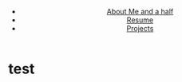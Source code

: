 <html>
    <head>
<!--         <title>
            Just some title
        </title> -->
<!--         <style>
            body   
            {  
                height: 125vh;  
                margin-top: 80px;  
                padding: 30px;  
                background-size: cover;  
                font-family: sans-serif;  
            }  
            header {  
                background-color: black;  
                position: fixed;  
                left: 0;  
                right: 0;  
                top: 5px;  
                height: 30px;  
                display: flex;  
                align-items: center;  
                box-shadow: 0 0 25px 0 black;  
            }  
            header * {  
                display: inline;  
            }  
            header li {  
                margin: 20px;  
            }  
            header li a {  
                color: white;  
                text-decoration: none;  
            }  
        </style> -->
    </head>
    <body>   
        <header>
            <nav>  
                <ul>  
                    <li>  
                        <a href="#"> About Me and a half </a>  
                    </li>  
                    <li>  
                        <a href="#"> Resume </a>  
                    </li>  
                    <li>  
                        <a href="#"> Projects </a>  
                    </li>  
                </ul>  
            </nav>  
        </header>
        <h1>test</h1>
    </body>   
</html>
